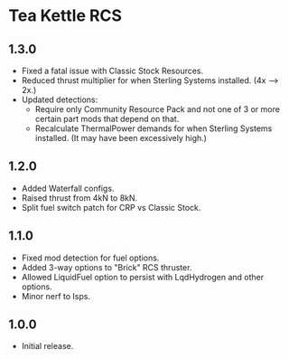 # Tea Kettle RCS

## 1.3.0
* Fixed a fatal issue with Classic Stock Resources.
* Reduced thrust multiplier for when Sterling Systems installed. (4x --> 2x.)
* Updated detections:
  * Require only Community Resource Pack and not one of 3 or more certain part mods that depend on that.
  * Recalculate ThermalPower demands for when Sterling Systems installed. (It may have been excessively high.)

## 1.2.0
* Added Waterfall configs.
* Raised thrust from 4kN to 8kN.
* Split fuel switch patch for CRP vs Classic Stock.

## 1.1.0
* Fixed mod detection for fuel options.
* Added 3-way options to "Brick" RCS thruster.
* Allowed LiquidFuel option to persist with LqdHydrogen and other options.
* Minor nerf to Isps.

## 1.0.0
* Initial release.
